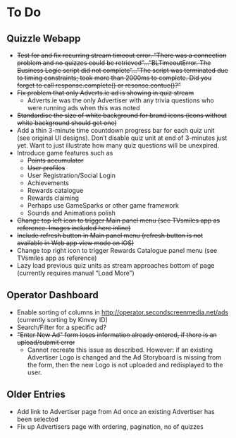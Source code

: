# To Do

## Quizzle Webapp

* ~~Test for and fix recurring stream timeout error. “There was a connection problem and no quizzes could be retrieved”…”BLTimeoutError. The Business Logic script did not complete”…”The script was terminated due to timing constraints; took more than 2000ms to complete.  Did you forget to call response.complete() or resonse.contue()?”~~
* ~~Fix problem that only Adverts.ie ad is showing in quiz stream~~
    * Adverts.ie was the only Advertiser with any trivia questions who were running ads when this was noted
* ~~Standardise the size of white background for brand icons (icons without white background should get one)~~
* Add a thin 3-minute time countdown progress bar for each quiz unit  (see original UI designs).  Don’t disable quiz unit at end of 3-minutes just yet.  Want to just illustrate how many quiz questions will be unexpired.
* Introduce game features such as
    * ~~Points accumulator~~
    * ~~User profiles~~
    * User Registration/Social Login
    * Achievements
    * Rewards catalogue
    * Rewards claiming
    * Perhaps use GameSparks or other game framework
    * Sounds and Animations polish
* ~~Change top left icon to trigger Main panel menu (see TVsmiles app as reference.  Images included here inline)~~
* ~~Include refresh button in Main panel menu (refresh button is not available in Web app view mode on iOS)~~
* Change top right icon to trigger Rewards Catalogue panel menu (see TVsmiles app as reference)
* Lazy load previous quiz units as stream approaches bottom of page (currently requires manual “Load More”)

## Operator Dashboard

* Enable sorting of columns in http://operator.secondscreenmedia.net/ads (currently sorting by Kinvey ID) 
* Search/Filter for a specific ad?
* ~~"Enter New Ad" form loses information already entered, if there is an upload/submit error~~
    * Cannot recreate this issue as described. However: if an existing Advertiser Logo is changed and the Ad Storyboard is missing from the form, then the new Logo is not uploaded and redisplayed to the user.

## Older Entries

* Add link to Advertiser page from Ad once an existing Advertiser has been selected
* Fix up Advertisers page with ordering, pagination, no of quizzes